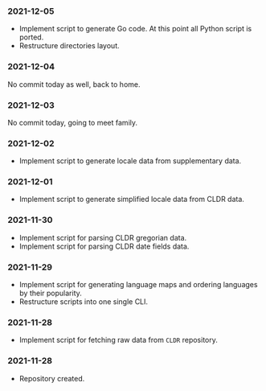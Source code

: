 ### 2021-12-05

- Implement script to generate Go code. At this point all Python script is ported.
- Restructure directories layout.

### 2021-12-04

No commit today as well, back to home.

### 2021-12-03

No commit today, going to meet family.

### 2021-12-02

- Implement script to generate locale data from supplementary data.

### 2021-12-01

- Implement script to generate simplified locale data from CLDR data.

### 2021-11-30

- Implement script for parsing CLDR gregorian data.
- Implement script for parsing CLDR date fields data.

### 2021-11-29

- Implement script for generating language maps and ordering languages by their popularity.
- Restructure scripts into one single CLI.

### 2021-11-28

- Implement script for fetching raw data from `CLDR` repository.

### 2021-11-28

- Repository created.
